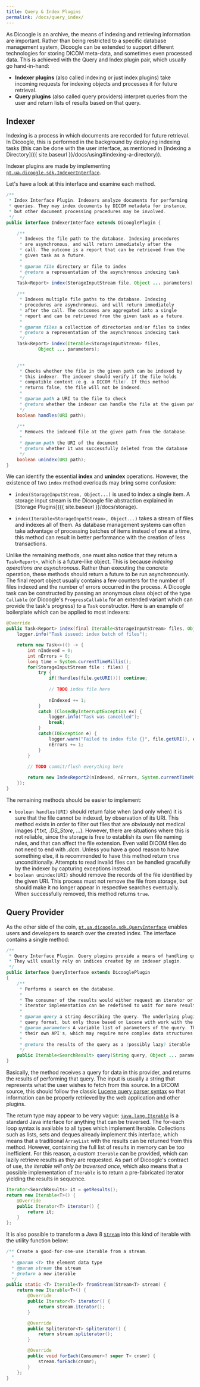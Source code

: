 ```yaml
---
title: Query & Index Plugins
permalink: /docs/query_index/
---
```


As Dicoogle is an archive, the means of indexing and retrieving information are important. Rather than being restricted to a specific database management system, Dicoogle can be extended to support different technologies for storing DICOM meta-data, and sometimes even processed data. This is achieved with the Query and Index plugin pair, which usually go hand-in-hand:

- **Indexer plugins** (also called indexing or just index plugins) take incoming requests for indexing objects and processes it for future retrieval.
- **Query plugins** (also called query providers) interpret queries from the user and return lists of results based on that query.


## Indexer

Indexing is a process in which documents are recorded for future retrieval. In Dicoogle, this is performed in the background by deploying indexing tasks (this can be done with the user interface, as mentioned in [Indexing a Directory]({{ site.baseurl }}/docs/using#indexing-a-directory)).

Indexer plugins are made by implementing [`pt.ua.dicoogle.sdk.IndexerInterface`](https://github.com/bioinformatics-ua/dicoogle/blob/3.0.2/sdk/src/main/java/pt/ua/dicoogle/sdk/IndexerInterface.java).

Let's have a look at this interface and examine each method.

```java
/**
 * Index Interface Plugin. Indexers analyze documents for performing
 * queries. They may index documents by DICOM metadata for instance,
 * but other document processing procedures may be involved.
 */
public interface IndexerInterface extends DicooglePlugin {

    /**
     * Indexes the file path to the database. Indexing procedures
     * are asynchronous, and will return immediately after the
     * call. The outcome is a report that can be retrieved from the
     * given task as a future.
     *
     * @param file directory or file to index
     * @return a representation of the asynchronous indexing task
     */
    Task<Report> index(StorageInputStream file, Object ... parameters);

    /**
     * Indexes multiple file paths to the database. Indexing
     * procedures are asynchronous, and will return immediately
     * after the call. The outcomes are aggregated into a single
     * report and can be retrieved from the given task as a future.
     *
     * @param files a collection of directories and/or files to index
     * @return a representation of the asynchronous indexing task
     */
    Task<Report> index(Iterable<StorageInputStream> files,
            Object ... parameters);

    
    /**
     * Checks whether the file in the given path can be indexed by
     * this indexer. The indexer should verify if the file holds
     * compatible content (e.g. a DICOM file). If this method
     * returns false, the file will not be indexed.
     *
     * @param path a URI to the file to check
     * @return whether the indexer can handle the file at the given path
     */
    boolean handles(URI path);
    
    /**
     * Removes the indexed file at the given path from the database.
     * 
     * @param path the URI of the document
     * @return whether it was successfully deleted from the database
     */
    boolean unindex(URI path);
}
```

We can identify the essential **index** and **unindex** operations. However, the existence of two `index` method overloads may bring some confusion:

- `index(StorageInputStream, Object...)` is used to index a single item. A storage input stream is the Dicoogle file abstraction explained in [Storage Plugins]({{ site.baseurl }}/docs/storage).

- `index(Iterable<StorageInputStream>, Object...)` takes a stream of files and indexes all of them. As database management systems can often take advantage of processing batches of items instead of one at a time, this method can result in better performance with the creation of less transactions.

Unlike the remaining methods, one must also notice that they return a `Task<Report>`, which is a future-like object. This is because _indexing operations are asynchronous_. Rather than executing the concrete operation, these methods should return a future to be run asynchronously. The final report object usually contains a few counters for the number of files indexed and the number of errors occurred in the process. A Dicoogle task can be constructed by passing an anonymous class object of the type `Callable` (or Dicoogle's `ProgressCallable` for an extended variant which can provide the task's progress) to a `Task` constructor. Here is an example of boilerplate which can be applied to most indexers:

```java
@Override
public Task<Report> index(final Iterable<StorageInputStream> files, Object... args) {
    logger.info("Task issued: index batch of files");

    return new Task<>(() -> {
        int nIndexed = 0;
        int nErrors = 0;
        long time = System.currentTimeMillis();
        for(StorageInputStream file : files) {
            try {
                if(!handles(file.getURI())) continue;
                
                // TODO index file here
                
                nIndexed += 1;
            }
            catch (ClosedByInterruptException ex) {
                logger.info("Task was cancelled");
                break;
            }
            catch(IOException e) {
                logger.warn("Failed to index file {}", file.getURI(), e);
                nErrors += 1;
            }
        }
        
        // TODO commit/flush everything here

        return new IndexReport2(nIndexed, nErrors, System.currentTimeMillis() - time);
    });
}
```

The remaining methods should be easier to implement:

- `boolean handles(URI)` should return false when (and only when) it is sure that the file cannot be indexed, by observation of its URI. This method exists in order to filter out files that are obviously not medical images (*\*.txt*, *.DS_Store*, ...). However, there are situations where this is not reliable, since the storage is free to establish its own file naming rules, and that can affect the file extension. Even valid DICOM files do not need to end with _.dcm_. Unless you have a good reason to have something else, it is recommended to have this method return `true` unconditionally. Attempts to read invalid files can be handled gracefully by the indexer by capturing exceptions instead.
- `boolean unindex(URI)` should remove the records of the file identified by the given URI. This process must not remove the file from storage, but should  make it no longer appear in respective searches eventually. When successfully removed, this method returns `true`.


## Query Provider

As the other side of the coin, [`pt.ua.dicoogle.sdk.QueryInterface`](https://github.com/bioinformatics-ua/dicoogle/blob/3.0.2/sdk/src/main/java/pt/ua/dicoogle/sdk/QueryInterface.java) enables users and developers to search over the created index. The interface contains a single method:

```java
/**
 * Query Interface Plugin. Query plugins provide a means of handling queries and obtaining search results.
 * They will usually rely on indices created by an indexer plugin.
 */
public interface QueryInterface extends DicooglePlugin 
{
    /**
     * Performs a search on the database.
     * 
     * The consumer of the results would either request an iterator or use a for-each loop. The underlying
     * iterator implementation can be redefined to wait for more results at the caller.
     *
     * @param query a string describing the query. The underlying plugin is currently free to follow any
     * query format, but only those based on Lucene with work with the search user interface.
     * @param parameters A variable list of parameters of the query. The plugin can use them to establish
     * their own API's, which may require more complex data structures (e.g. images).
     * 
     * @return the results of the query as a (possibly lazy) iterable
     */
    public Iterable<SearchResult> query(String query, Object ... parameters);
}
```

Basically, the method receives a query for data in this provider, and returns the results of performing that query. The input is usually a string that represents what the user wishes to fetch from this source. In a DICOM source, this should follow the classic [Lucene query parser syntax](https://lucene.apache.org/core/6_6_0/queryparser/org/apache/lucene/queryparser/classic/package-summary.html#package.description) so that information can be properly retrieved by the web application and other plugins.

The return type may appear to be very vague: [`java.lang.Iterable`](https://docs.oracle.com/javase/8/docs/api/java/lang/Iterable.html) is a standard Java interface for anything that can be traversed. The for-each loop syntax is available to all types which implement Iterable. Collections such as lists, sets and deques already implement this interface, which means that a traditional `ArrayList` with the results can be returned from this method. However, containing the full list of results in memory can be too inefficient. For this reason, a custom `Iterable` can be provided, which can lazily retrieve results as they are requested. As part of Dicoogle's contract of use, _the iterable will only be traversed once_, which also means that a possible implementation of `Iterable` is to return a pre-fabricated iterator yielding the results in sequence.

```java
Iterator<SearchResults> it = getResults();
return new Iterable<T>() {
    @Override
    public Iterator<T> iterator() {
        return it;
    }
};
```

It is also possible to transform a Java 8 [`Stream`](https://docs.oracle.com/javase/8/docs/api/java/util/stream/Stream.html) into this kind of iterable with the utility function below:

```java
/** Create a good-for-one-use iterable from a stream.
  * 
  * @param <T> the element data type
  * @param stream the stream
  * @return a new iterable
  */
public static <T> Iterable<T> fromStream(Stream<T> stream) {
    return new Iterable<T>() {
        @Override
        public Iterator<T> iterator() {
            return stream.iterator();
        }

        @Override
        public Spliterator<T> spliterator() {
            return stream.spliterator();
        }

        @Override
        public void forEach(Consumer<? super T> cnsmr) {
            stream.forEach(cnsmr);
        }
    };
}
```
